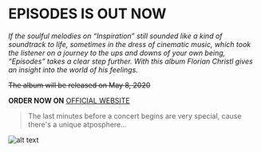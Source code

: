 # EPISODES IS OUT NOW
	
*If the soulful melodies on “Inspiration” still sounded like a kind of soundtrack to life, sometimes in the dress of cinematic music, which took the listener on a journey to the ups and downs of your own being, “Episodes” takes a clear step further. With this album Florian Christl gives an insight into the world of his feelings.*

~~The album will be released on May 8, 2020~~

**ORDER NOW ON**
<a href=http://florianchristl.de/>OFFICIAL WEBSITE</a> 

>The last minutes before a concert begins are very special, cause there's a unique atposphere...

![alt text](http://florianchristl.de/wp-content/uploads/2020/03/Florian_Christl_2019%C2%A9Alexey-Kalganov-Alina-Palto-18.jpg)


